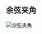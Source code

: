 
## 余弦夹角


![余弦夹角](https://github.com/liguodongIOT/bigdata-cloudcomputing-frames/blob/master/ai-project/src/main/java/md/images/cosine/%E4%BD%99%E5%BC%A6%E5%A4%B9%E8%A7%92.gif)



